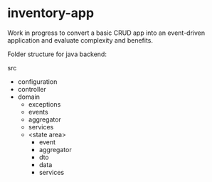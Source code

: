 # inventory-app

Work in progress to convert a basic CRUD app into an event-driven application and evaluate complexity and benefits.

Folder structure for java backend:

src
- configuration
- controller
- domain
  - exceptions
  - events
  - aggregator
  - services
  - \<state area>
    - event
    - aggregator
    - dto
    - data
    - services


